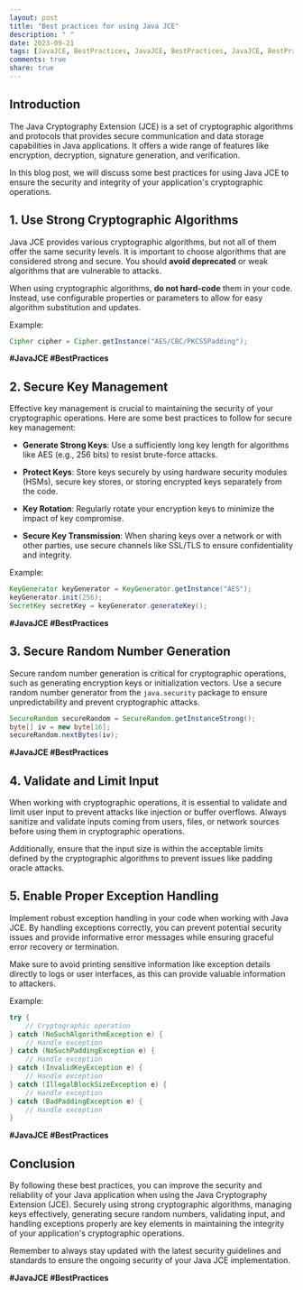 ```yaml
---
layout: post
title: "Best practices for using Java JCE"
description: " "
date: 2023-09-21
tags: [JavaJCE, BestPractices, JavaJCE, BestPractices, JavaJCE, BestPractices, JavaJCE, BestPractices, JavaJCE, BestPractices]
comments: true
share: true
---
```


## Introduction

The Java Cryptography Extension (JCE) is a set of cryptographic algorithms and protocols that provides secure communication and data storage capabilities in Java applications. It offers a wide range of features like encryption, decryption, signature generation, and verification.

In this blog post, we will discuss some best practices for using Java JCE to ensure the security and integrity of your application's cryptographic operations.

## 1. Use Strong Cryptographic Algorithms

Java JCE provides various cryptographic algorithms, but not all of them offer the same security levels. It is important to choose algorithms that are considered strong and secure. You should **avoid deprecated** or weak algorithms that are vulnerable to attacks.

When using cryptographic algorithms, **do not hard-code** them in your code. Instead, use configurable properties or parameters to allow for easy algorithm substitution and updates.

Example:

```java
Cipher cipher = Cipher.getInstance("AES/CBC/PKCS5Padding");
```
**#JavaJCE #BestPractices**

## 2. Secure Key Management

Effective key management is crucial to maintaining the security of your cryptographic operations. Here are some best practices to follow for secure key management:

- **Generate Strong Keys**: Use a sufficiently long key length for algorithms like AES (e.g., 256 bits) to resist brute-force attacks.

- **Protect Keys**: Store keys securely by using hardware security modules (HSMs), secure key stores, or storing encrypted keys separately from the code.

- **Key Rotation**: Regularly rotate your encryption keys to minimize the impact of key compromise.

- **Secure Key Transmission**: When sharing keys over a network or with other parties, use secure channels like SSL/TLS to ensure confidentiality and integrity.

Example:

```java
KeyGenerator keyGenerator = KeyGenerator.getInstance("AES");
keyGenerator.init(256);
SecretKey secretKey = keyGenerator.generateKey();
```
**#JavaJCE #BestPractices**

## 3. Secure Random Number Generation

Secure random number generation is critical for cryptographic operations, such as generating encryption keys or initialization vectors. Use a secure random number generator from the `java.security` package to ensure unpredictability and prevent cryptographic attacks.

```java
SecureRandom secureRandom = SecureRandom.getInstanceStrong();
byte[] iv = new byte[16];
secureRandom.nextBytes(iv);
```
**#JavaJCE #BestPractices**

## 4. Validate and Limit Input

When working with cryptographic operations, it is essential to validate and limit user input to prevent attacks like injection or buffer overflows. Always sanitize and validate inputs coming from users, files, or network sources before using them in cryptographic operations.

Additionally, ensure that the input size is within the acceptable limits defined by the cryptographic algorithms to prevent issues like padding oracle attacks.

## 5. Enable Proper Exception Handling

Implement robust exception handling in your code when working with Java JCE. By handling exceptions correctly, you can prevent potential security issues and provide informative error messages while ensuring graceful error recovery or termination.

Make sure to avoid printing sensitive information like exception details directly to logs or user interfaces, as this can provide valuable information to attackers.

Example:

```java
try {
    // Cryptographic operation
} catch (NoSuchAlgorithmException e) {
    // Handle exception
} catch (NoSuchPaddingException e) {
    // Handle exception
} catch (InvalidKeyException e) {
    // Handle exception
} catch (IllegalBlockSizeException e) {
    // Handle exception
} catch (BadPaddingException e) {
    // Handle exception
}
```
**#JavaJCE #BestPractices**

## Conclusion

By following these best practices, you can improve the security and reliability of your Java application when using the Java Cryptography Extension (JCE). Securely using strong cryptographic algorithms, managing keys effectively, generating secure random numbers, validating input, and handling exceptions properly are key elements in maintaining the integrity of your application's cryptographic operations.

Remember to always stay updated with the latest security guidelines and standards to ensure the ongoing security of your Java JCE implementation.

**#JavaJCE #BestPractices**